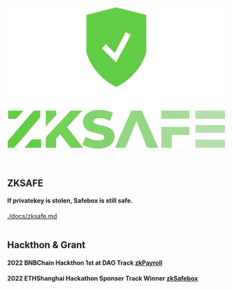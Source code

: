<div align="center"><img src="./docs/images/zkSafe-logo.svg"></div>
<br>
<br>


## ZKSAFE
#### If privatekey is stolen, Safebox is still safe.
<a href="./docs/zksafe.md">./docs/zksafe.md</a>
<br>
<br>


## Hackthon & Grant
#### 2022 BNBChain Hackthon 1st at DAO Track <a href="https://dorahacks.io/bnb/1/top">zkPayroll</a>
#### 2022 ETHShanghai Hackathon Sponser Track Winner <a href="https://gitcoin.co/hackathon/ethshanghai/projects/?org=abridged">zkSafebox</a>